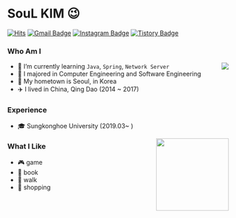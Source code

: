 # SouL KIM 😉
[![Hits](https://hits.seeyoufarm.com/api/count/incr/badge.svg?url=https%3A%2F%2Fgithub.com%2FSOLokill&count_bg=%23EB8B10&title_bg=%23684327&icon=&icon_color=%23E7E7E7&title=VISIT&edge_flat=false)](https://github.com/SOLokill) 
[![Gmail Badge](https://img.shields.io/badge/Gmail-D14836?style=flat&logo=Gmail&logoColor=white)](mailto:shuai1593@gmail.com) 
[![Instagram Badge](https://img.shields.io/badge/Instagram-9c38d1?style=flat&logo=Instagram&logoColor=white)](https://www.instagram.com/rooroo0080) 
[![Tistory Badge](https://img.shields.io/badge/Tech%20Blog-555263?style=flat&logoColor=white)](https://shuai1593.tistory.com/)

  
### Who Am I
<img align='right' src="http://mazassumnida.wtf/api/v2/generate_badge?boj=shuai1593">

- 🌱 I’m currently learning `Java`, `Spring`, `Network Server`
- 🥇 I majored in Computer Engineering and Software Engineering
- 🚅 My hometown is Seoul, in Korea
- :airplane: I lived in China, Qing Dao (2014 ~ 2017)

### Experience

- 🎓 Sungkonghoe University (2019.03~ )

<img align='right' src="https://github-readme-stats.vercel.app/api?username=SOLokill" height="165">

### What I Like

- :video_game: game
- :book: book
- :walking: walk
- :gift: shopping
